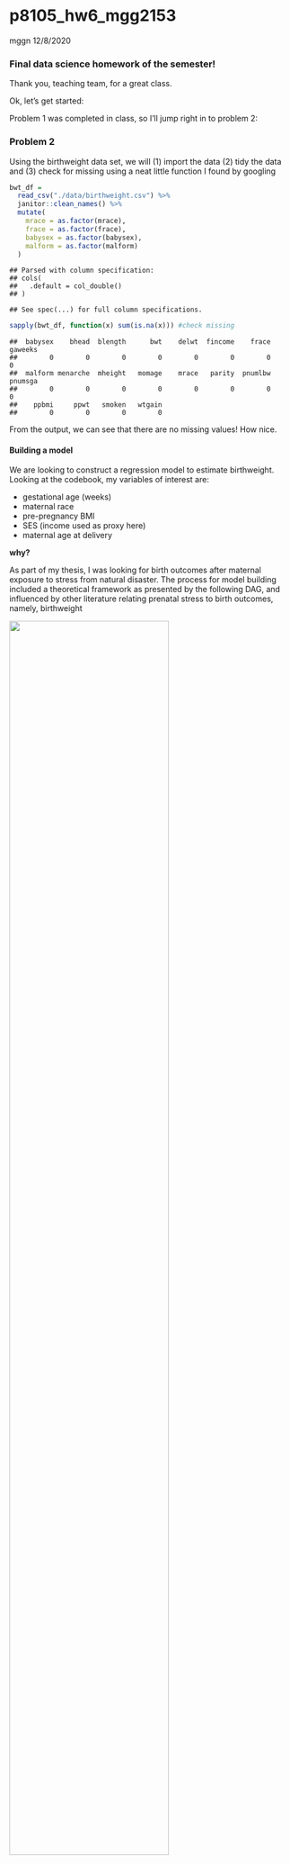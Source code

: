 p8105\_hw6\_mgg2153
================
mggn
12/8/2020

### Final data science homework of the semester\!

Thank you, teaching team, for a great class.

Ok, let’s get started:

Problem 1 was completed in class, so I’ll jump right in to problem 2:

### Problem 2

Using the birthweight data set, we will (1) import the data (2) tidy the
data and (3) check for missing using a neat little function I found by
googling

``` r
bwt_df = 
  read_csv("./data/birthweight.csv") %>%
  janitor::clean_names() %>%
  mutate(
    mrace = as.factor(mrace),
    frace = as.factor(frace),
    babysex = as.factor(babysex),
    malform = as.factor(malform)
  )
```

    ## Parsed with column specification:
    ## cols(
    ##   .default = col_double()
    ## )

    ## See spec(...) for full column specifications.

``` r
sapply(bwt_df, function(x) sum(is.na(x))) #check missing
```

    ##  babysex    bhead  blength      bwt    delwt  fincome    frace  gaweeks 
    ##        0        0        0        0        0        0        0        0 
    ##  malform menarche  mheight   momage    mrace   parity  pnumlbw  pnumsga 
    ##        0        0        0        0        0        0        0        0 
    ##    ppbmi     ppwt   smoken   wtgain 
    ##        0        0        0        0

From the output, we can see that there are no missing values\! How nice.

#### Building a model

We are looking to construct a regression model to estimate birthweight.
Looking at the codebook, my variables of interest are:

  - gestational age (weeks)  
  - maternal race  
  - pre-pregnancy BMI  
  - SES (income used as proxy here)  
  - maternal age at delivery

**why?**

As part of my thesis, I was looking for birth outcomes after maternal
exposure to stress from natural disaster. The process for model building
included a theoretical framework as presented by the following DAG, and
influenced by other literature relating prenatal stress to birth
outcomes, namely, birthweight

<img src="images/Sandy_DAG.png" style="width:75%">

Of course, the data we have here are different: we are looking at
factors that influence birth outcomes NOT in the context of natural
disaster\! Nevertheless, the DAG and the literature point to the
variables I listed above as being influential in determining
birthweight. Thus, I included them in my regression model below.
Additionally, I generated a plot of the residuals generated from my
model vs. the predicted values for the regression diagnostics plot

``` r
mg_model = lm(bwt ~ gaweeks+mrace+ppbmi+fincome+momage, data = bwt_df)
```

Model estimates are summarized below:

``` r
mg_model %>% broom::tidy()
```

    ## # A tibble: 8 x 5
    ##   term        estimate std.error statistic   p.value
    ##   <chr>          <dbl>     <dbl>     <dbl>     <dbl>
    ## 1 (Intercept)  535.      103.        5.18  2.29e-  7
    ## 2 gaweeks       59.2       2.21     26.8   9.15e-147
    ## 3 mrace2      -240.       16.1     -14.9   5.00e- 49
    ## 4 mrace3       -70.9      70.1      -1.01  3.12e-  1
    ## 5 mrace4      -155.       31.0      -5.01  5.66e-  7
    ## 6 ppbmi         15.8       2.17      7.28  3.90e- 13
    ## 7 fincome        0.558     0.294     1.90  5.74e-  2
    ## 8 momage        -0.238     1.95     -0.122 9.03e-  1

And here is the plot that I mentioned above\!

``` r
bwt_df %>%
  modelr::add_predictions(mg_model) %>%
  modelr::add_residuals(mg_model) %>%
  ggplot(aes(x = pred, y = resid))+geom_point()+#look back at regression notes :D
  geom_smooth(se = FALSE, method = "lm", color = "green")+
  theme_bw()+
  labs(
    x = "Residuals",
    y = "Predicted values",
    title = "Residuals vs. predicted values", #yhat?
    caption = "Regression diagnostics"
  )
```

    ## `geom_smooth()` using formula 'y ~ x'

![](p8105_hw6_mgg2153_files/figure-gfm/unnamed-chunk-2-1.png)<!-- -->
Looking at the plot, it looks like the residuals are symmetrical around
the line at y = 0. This kind of plot can be used to assess whether the
residuals from your regression are normally distributed. Since the
points are symmetrical, aka evenly distributed, it seems like the
residuals are evenly distributed and thus the normal distribution of
residuals assumption is satisfied for linear regression.

#### Model comparisons, cross-validation using modelr

Now we will cross-validate three models; the two below with the model I
constructed above

1)  
<!-- end list -->

``` r
#main effects model

main_effect = lm(bwt ~ blength + gaweeks, data = bwt_df)

main_effect %>% broom::tidy()
```

    ## # A tibble: 3 x 5
    ##   term        estimate std.error statistic  p.value
    ##   <chr>          <dbl>     <dbl>     <dbl>    <dbl>
    ## 1 (Intercept)  -4348.      98.0      -44.4 0.      
    ## 2 blength        129.       1.99      64.6 0.      
    ## 3 gaweeks         27.0      1.72      15.7 2.36e-54

2)  
<!-- end list -->

``` r
#head circumference, length, sex, and all interactions
saturated = lm(bwt ~ bhead*blength*babysex, data = bwt_df)

saturated %>% broom::tidy()
```

    ## # A tibble: 8 x 5
    ##   term                    estimate std.error statistic      p.value
    ##   <chr>                      <dbl>     <dbl>     <dbl>        <dbl>
    ## 1 (Intercept)            -7177.     1265.       -5.67  0.0000000149
    ## 2 bhead                    182.       38.1       4.78  0.00000184  
    ## 3 blength                  102.       26.2       3.90  0.0000992   
    ## 4 babysex2                6375.     1678.        3.80  0.000147    
    ## 5 bhead:blength             -0.554     0.780    -0.710 0.478       
    ## 6 bhead:babysex2          -198.       51.1      -3.88  0.000105    
    ## 7 blength:babysex2        -124.       35.1      -3.52  0.000429    
    ## 8 bhead:blength:babysex2     3.88      1.06      3.67  0.000245

**cross validation step**

``` r
cv_df =
  crossv_mc(bwt_df, 100)

cv_df = 
cv_df %>%
  mutate(
    mg_model = map(train, ~lm(bwt ~ gaweeks+mrace+ppbmi+fincome+momage, data = .x)),
    main_effect = map(train, ~lm(bwt ~ blength + gaweeks, data = .x)),
    saturated = map(train, ~lm(bwt ~ bhead*blength*babysex, data = .x))
  ) %>%
  mutate(
    rmse_mg_model = map2_dbl(mg_model, test, ~rmse(model = .x, data = .y)),
    rmse_main_effect = map2_dbl(main_effect, test, ~rmse(model = .x, data = .y)),
    rmse_saturated = map2_dbl(saturated, test, ~rmse(model = .x, data = .y))
  )
```

Look at distribution of RMSEs to see which model is best

``` r
cv_df %>% 
  select(starts_with("rmse")) %>% 
  pivot_longer(
    everything(),
    names_to = "model", 
    values_to = "rmse",
    names_prefix = "rmse_") %>% 
  mutate(model = fct_inorder(model)) %>% 
  ggplot(aes(x = model, y = rmse)) +
  geom_boxplot(aes(fill=model))+
  theme_bw()+
  labs(
    x = "Model",
    y = "RMSE",
    title = "RMSE distribution across 3 models"
  )+
  theme(legend.position = "none")
```

![](p8105_hw6_mgg2153_files/figure-gfm/unnamed-chunk-5-1.png)<!-- -->

Looks like the clear winner is the saturated model(we want the smallest
RMSE), with the three-way interaction\!

### Problem 3

Let’s load in the noaa data

``` r
weather_df = 
  rnoaa::meteo_pull_monitors(
    c("USW00094728"),
    var = c("PRCP", "TMIN", "TMAX"), 
    date_min = "2017-01-01",
    date_max = "2017-12-31") %>%
  mutate(
    name = recode(id, USW00094728 = "CentralPark_NY"),
    tmin = tmin / 10,
    tmax = tmax / 10) %>%
  select(name, id, everything())
```

    ## Registered S3 method overwritten by 'hoardr':
    ##   method           from
    ##   print.cache_info httr

    ## using cached file: C:\Users\MariaGuzman\AppData\Local\Cache/R/noaa_ghcnd/USW00094728.dly

    ## date created (size, mb): 2020-10-05 15:07:44 (7.537)

    ## file min/max dates: 1869-01-01 / 2020-10-31

``` r
set.seed(1)
```

Lets use bootstrap and generate models for tmax = tmin, then let’s pull
the estimates of the intercepts (b0) and the slopes (b1) and create the
log of the product of these two. Note: R uses log to mean natural log,
and log10 for log base 10. Since this is a biostats class, let’s use log
aka natural log :-)

Below is the process to summarize the 95% confidence interval

``` r
weather_df %>%
  bootstrap(n = 5000)%>%
  mutate(
    models = map(strap, ~lm(tmax ~ tmin, data = .x)),
    results = map(models, broom::tidy)
  ) %>%
  select(-strap, -models) %>%
  unnest(results) %>%
  select(.id, term, estimate)%>%
  pivot_wider(
    names_from = "term",
    values_from = "estimate"
  )%>%
  janitor::clean_names()%>%
  mutate(
    log_b_hats = log(intercept*tmin)
  )%>%
  summarize(
    lower_limit = quantile(log_b_hats, c(.025)),
    upper_limit = quantile(log_b_hats, c(.975))
  )%>%
  knitr::kable()
```

| lower\_limit | upper\_limit |
| -----------: | -----------: |
|     1.964949 |     2.058887 |

And now we follow a similar process for the r hat squared

``` r
weather_df %>%
  bootstrap(n = 5000)%>%
  mutate(
    models = map(strap, ~lm(tmax ~ tmin, data = .x)),
    results = map(models, broom::glance)
  ) %>%
  select(-strap, -models) %>%
  unnest(results) %>%
  janitor::clean_names()%>%
  summarize(
    lower_limit = quantile(r_squared, c(.025)),
    upper_limit = quantile(r_squared, c(.975))
  )%>% knitr::kable()
```

| lower\_limit | upper\_limit |
| -----------: | -----------: |
|    0.8933116 |    0.9272795 |

*and last but not least…* PLOTS of the distributions of the estimates\!

``` r
weather_df %>%
  bootstrap(n = 5000)%>%
  mutate(
    models = map(strap, ~lm(tmax ~ tmin, data = .x)),
    results = map(models, broom::tidy)
  ) %>%
  select(-strap, -models) %>%
  unnest(results) %>%
  select(.id, term, estimate)%>%
  pivot_wider(
    names_from = "term",
    values_from = "estimate"
  )%>%
  janitor::clean_names()%>%
  mutate(
    log_b_hats = log(intercept*tmin)
  )%>%
  ggplot(aes(x = log_b_hats))+geom_density()+theme_bw()+
  labs(
    x = "log(b0*b1)",
    y = "Density",
    title = "Distribution of [simulated] log(b0*b1) values"
  )
```

![](p8105_hw6_mgg2153_files/figure-gfm/unnamed-chunk-8-1.png)<!-- -->

``` r
weather_df %>%
  bootstrap(n = 5000)%>%
  mutate(
    models = map(strap, ~lm(tmax ~ tmin, data = .x)),
    results = map(models, broom::glance)
  ) %>%
  select(-strap, -models) %>%
  unnest(results) %>%
  janitor::clean_names()%>%
  ggplot(aes(x = r_squared))+geom_density()+theme_bw()+
  labs(
    x = "R (hat) squared",
    y = "Density",
    title = "Distribution of [simulated] R (hat) squared values"
  )
```

![](p8105_hw6_mgg2153_files/figure-gfm/unnamed-chunk-9-1.png)<!-- -->

Both plots look like a good old normal distribution :o)
